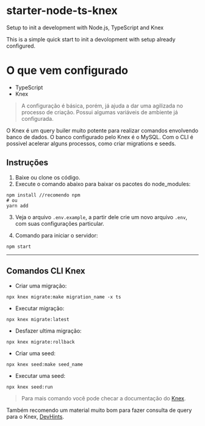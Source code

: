 # starter-node-ts-knex
Setup to init a development with Node.js, TypeScript and Knex

This is a simple quick start to init a devolopment with setup already configured.

# O que vem configurado
- TypeScript
- Knex
> A configuração é básica, porém, já ajuda a dar uma agilizada no processo de criação. Possui algumas variáveis de ambiente já configurada.

O Knex é um query builer muito potente para realizar comandos envolvendo banco de dados. O banco configurado pelo Knex é o MySQL. Com o CLI é possivel acelerar alguns processos, como criar migrations e seeds.

## Instruções
1. Baixe ou clone os código.
2. Execute o comando abaixo para baixar os pacotes do node_modules:
```
npm install //recomendo npm 
# ou 
yarn add
```
3. Veja o arquivo `.env.example`, a partir dele crie um novo arquivo `.env`, com suas configurações particular.

4. Comando para iniciar o servidor:
```
npm start
```
___
## Comandos CLI Knex
- Criar uma migração:
```
npx knex migrate:make migration_name -x ts 
```
- Executar migração:
```
npx knex migrate:latest
```
- Desfazer ultima migração:
```
npx knex migrate:rollback
```

- Criar uma seed:
```
npx knex seed:make seed_name
```

- Executar uma seed:
```
npx knex seed:run
```

> Para mais comando você pode checar a documentação do [Knex](http://knexjs.org/#Migrations-CLI).

Também recomendo um material muito bom para fazer consulta de query para o Knex, [DevHints](https://devhints.io/knex).



